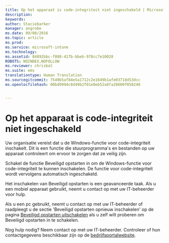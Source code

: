 ```yaml
---
title: Op het apparaat is code-integriteit niet ingeschakeld | Microsoft Intune
description: 
keywords: 
author: Staciebarker
manager: angrobe
ms.date: 09/08/2016
ms.topic: article
ms.prod: 
ms.service: microsoft-intune
ms.technology: 
ms.assetid: 84892bbc-f888-417b-bbeb-978cc7e10028
ROBOTS: NOINDEX,NOFOLLOW
ms.reviewer: chrisbal
ms.suite: ems
translationtype: Human Translation
ms.sourcegitcommit: 7549b5af84e5a1712c2e1649b1afe03718d53dcc
ms.openlocfilehash: 00bd999dc8d49b2f01e0eb52a8fa28600f050246


---
```



# Op het apparaat is code-integriteit niet ingeschakeld

Uw organisatie vereist dat u de Windows-functie voor code-integriteit inschakelt. Dit is een functie die stuurprogramma's en bestanden op uw apparaat controleert om ervoor te zorgen dat ze veilig zijn.

Schakel de functie Beveiligd opstarten in om de Windows-functie voor code-integriteit te kunnen inschakelen. De functie voor code-integriteit wordt vervolgens automatisch ingeschakeld.

Het inschakelen van Beveiligd opstarten is een geavanceerde taak. Als u een mobiel apparaat gebruikt, neemt u contact op met uw IT-beheerder voor hulp.

Als u een pc gebruikt, neemt u contact op met uw IT-beheerder of raadpleegt u de sectie 'Beveiligd opstarten opnieuw inschakelen' op de pagina [Beveiligd opstarten uitschakelen](https://msdn.microsoft.com/library/windows/hardware/dn898540(v=vs.85).aspx) als u zelf wilt proberen om Beveiligd opstarten in te schakelen.

Nog hulp nodig? Neem contact op met uw IT-beheerder. Controleer of hun contactgegevens beschikbaar zijn op de [bedrijfsportalwebsite](http://portal.manage.microsoft.com).





<!--HONumber=Sep16_HO2-->


